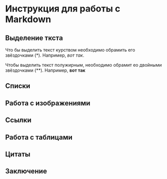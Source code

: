 # Инструкция для работы с Markdown

## Выделение ткста
Что бы выделить текст курством необходимо обрамить его звёздочками (*). Например, *вот так*.

Чтобы выделить текст полужирным, необходимо обрамит ео двойными звёздочками (**).
Например, **вот так**
## Списки

## Работа с изображениями

## Ссылки

## Работа с таблицами

## Цитаты

## Заключение